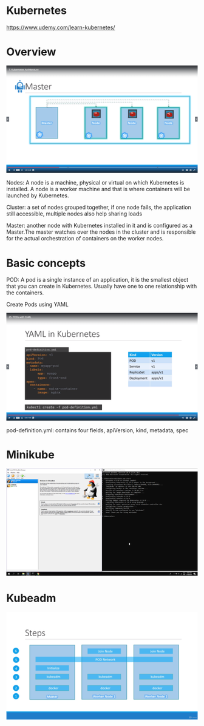 # Kubernetes
https://www.udemy.com/learn-kubernetes/

# Overview

 ![Alt Text](https://github.com/duozhanggithub/Kubernetes/blob/master/Kubernets%20architecture.png)

Nodes: A node is a machine, physical or virtual on which Kubernetes is installed. A node is a worker machine and that is where containers will be launched by Kubernetes.

Cluster: a set of nodes grouped together, if one node fails, the application still accessible, multiple nodes also help sharing loads

Master: another node with Kubernetes installed in it and is configured as a Master.The master watches over the nodes in the cluster and is responsible for the actual orchestration of containers on the worker nodes.

# Basic concepts

POD: A pod is a single instance of an application, it is the smallest object that you can create in Kubernetes. Usually have one to one relationship with the containers.

Create Pods using YAML

![Alt Text](https://github.com/duozhanggithub/Kubernetes/blob/master/YAML%20for%20pod.png)

pod-definition.yml: contains four fields, apiVersion, kind, metadata, spec

# Minikube

![Alt Text](https://github.com/duozhanggithub/Kubernetes/blob/master/Minikube.png)

# Kubeadm

![Alt Text](https://github.com/duozhanggithub/Kubernetes/blob/master/Kuberadm.png)
